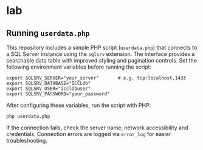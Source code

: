# lab

## Running `userdata.php`

This repository includes a simple PHP script (`userdata.php`) that
connects to a SQL Server instance using the `sqlsrv` extension. The
interface provides a searchable data table with improved styling and
pagination controls.
Set the following environment variables before running the script:

```
export SQLSRV_SERVER="your_server"       # e.g. tcp:localhost,1433
export SQLSRV_DATABASE="ICCLdb"
export SQLSRV_USER="iccldbuser"
export SQLSRV_PASSWORD="your_password"
```

After configuring these variables, run the script with PHP:

```
php userdata.php
```

If the connection fails, check the server name, network accessibility and
credentials. Connection errors are logged via `error_log` for easier
troubleshooting.
